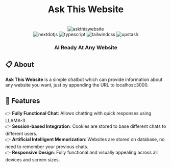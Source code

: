 <div align="center">
  <h1>Ask This Website</h1>
</div>

<div align="center">
  <br />
  
  <img src="https://github.com/user-attachments/assets/3f289b81-3a16-45df-9b1f-3497c8722d6f" alt="askthiswebsite" />

  <br />

  <div>
    <img src="https://img.shields.io/badge/-Next_JS-black?style=for-the-badge&logoColor=white&logo=nextdotjs&color=000000" alt="nextdotjs" />
    <img src="https://img.shields.io/badge/-Typescript-black?style=for-the-badge&logoColor=white&logo=typescript&color=3178C6" alt="typescript" />
    <img src="https://img.shields.io/badge/-Tailwind_CSS-black?style=for-the-badge&logoColor=white&logo=tailwindcss&color=06B6D4" alt="tailwindcss" />
    <img src="https://img.shields.io/badge/-upstash-k23E?style=for-the-badge&logoColor=00e9a3&logo=upstash&color=000000" alt="upstash" />
  </div>

  <h3 align="center">AI Ready At Any Website</h3>
</div>

## 📋 About

**Ask This Website** is a simple chatbot which can provide information about any website you want, just by appending the URL to localhost:3000.

## 🔋 Features
👉 **Fully Functional Chat**: Allows chatting with quick responses using LLAMA-3. <br />
👉 **Session-based Integration**: Cookies are stored to base different chats to different users. <br />
👉 **Artificial Intelligent Memorization**: Websites are stored on database, no need to remember your previous chats. <br />
👉 **Responsive Design**: Fully functional and visually appealing across all devices and screen sizes. <br />

